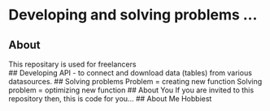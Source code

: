 # Developing and solving problems ...
## About
<div>This repositary is used for freelancers</div>
## Developing
API - to connect and download data (tables) from various datasources.
## Solving problems
Problem = creating new function
Solving problem = optimizing new function
## About You
If you are invited to this repository then, this is code for you...
## About Me
Hobbiest
